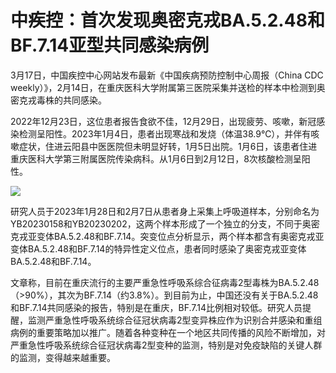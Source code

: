 # 中疾控：首次发现奥密克戎BA.5.2.48和BF.7.14亚型共同感染病例

3月17日，中国疾控中心网站发布最新《中国疾病预防控制中心周报（China CDC
weekly）》，2月14日，在重庆医科大学附属第三医院采集并送检的样本中检测到奥密克戎毒株的共同感染。

2022年12月23日，这位患者报告食欲不佳，12月29日，出现疲劳、咳嗽，新冠感染检测呈阳性。2023年1月4日，患者出现寒战和发烧（体温38.9℃），并伴有咳嗽症状，住进云阳县中医医院但未明显好转，1月5日出院。1月6日，该患者住进重庆医科大学第三附属医院传染病科。从1月6日到2月12日，8次核酸检测呈阳性。

![](https://inews.gtimg.com/om_bt/OeeaxnDmxl3r81w1nZ4MbOh2IbCdH06qZUuQM7zi5Bzt8AA/1000)

研究人员于2023年1月28日和2月7日从患者身上采集上呼吸道样本，分别命名为YB20230158和YB20230202，这两个样本形成了一个独立的分支，不同于奥密克戎亚变体BA.5.2.48和BF.7.14。突变位点分析显示，两个样本都含有奥密克戎亚变体BA.5.2.48和BF.7.14的特异性定义位点，患者同时感染了奥密克戎亚变体BA.5.2.48和BF.7.14。

文章称，目前在重庆流行的主要严重急性呼吸系综合征病毒2型毒株为BA.5.2.48（>90%），其次为BF.7.14（约3.8%）。到目前为止，中国还没有关于BA.5.2.48和BF.7.14共同感染的报告，特别是在重庆，BF.7.14比例相对较低。研究人员提醒，监测严重急性呼吸系统综合征冠状病毒2型变异株应作为识别合并感染和重组病例的重要策略加以推广。随着各种变种在一个地区共同传播的风险不断增加，对严重急性呼吸系统综合征冠状病毒2型变种的监测，特别是对免疫缺陷的关键人群的监测，变得越来越重要。


